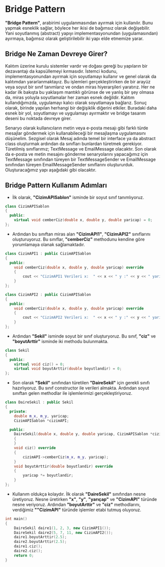 # Bridge Pattern

**"Bridge Pattern"**, arabirimi uygulanmasından ayırmak için kullanılır. Bunu yapmak esneklik sağlar, böylece her ikisi de bağımsız olarak değişebilir. Yani soyutlanmış (abstract) yapıyı implementasyonundan (uygulamasından) ayırmaya, bağımsız olarak geliştirilebilir iki yapı elde etmemize yarar.

## Bridge Ne Zaman Devreye Girer?

Kalıtım üzerine kurulu sistemler vardır ve doğası gereği bu yapıların bir dezavantajı da kapsüllemeyi kırmasıdır.
İstemci kodunu, implementasyonundan ayırmak için soyutlamayı kullanır ve genel olarak da kalıtımdan yararlanmaktayız. Bu işlemleri gerçekleştirirken de bir arayüz veya soyut bir sınıf tanımlarız ve ondan miras hiyerarşileri yaratırız. Her ne kadar ilk bakışta bu yaklaşım mantıklı görünse de ve yanlış bir şey olmasa da, miras yoluyla soyutlamalar her zaman esnek değildir. Kalıtım kullandığımızda, uygulamayı kalıcı olarak soyutlamaya bağlarız. Sonuç olarak, birinde yapılan herhangi bir değişiklik diğerini etkiler. Buradaki daha esnek bir yol, soyutlamayı ve uygulamayı ayırmaktır ve bridge tasarım deseni bu noktada devreye girer.

Senaryo olarak kullanıcıların metin veya e-posta mesajı gibi farklı türde mesajlar göndermek için kullanabileceği bir mesajlaşma uygulamasını düşünelim. Sezgisel olarak Mesaj adında temel bir interface ya da abstract class oluşturmak ardından da sınıfları bunlardan türetmek gerekiyor. Türetilmiş sınıflarımız; TextMessage ve EmailMessage olacaktır. Son olarak da e-posta ve metin mesajını gönderme senaryolarını yapacağımız için TextMessage sınıfından türeyen bir TextMessageSender ve EmailMessage sınıfından türeyen EmailMessageSender sınıflarını oluştururduk. Oluşturacağımız yapı aşağıdaki gibi olacaktır.

## Bridge Pattern Kullanım Adımları

* İlk olarak, **"CizimAPISablon"** isminde bir soyut sınıf tanımlıyoruz.

```cpp
class CizimAPISablon
{
  public:
    virtual void cemberCiz(double x, double y, double yaricap) = 0;
};
```

* Ardından bu sınıftan miras alan **"CizimAPI1"**, **"CizimAPI2"** sınıflarını oluşturuyoruz. Bu sınıflar, **"cemberCiz"** methodunu kendine göre yorumlamaya olanak sağlamaktadır.

```cpp
class CizimAPI1 : public CizimAPISablon
{
  public:
    void cemberCiz(double x, double y, double yaricap) override
    {
        cout << "CizimAPI1 Verileri x:  " << x << " y :" << y << " yarı çap : " << yaricap << endl;
    }
};

class CizimAPI2 : public CizimAPISablon
{
  public:
    void cemberCiz(double x, double y, double yaricap) override
    {
        cout << "CizimAPI2 Verileri x:  " << x << " y :" << y << " yarı çap : " << yaricap << endl;
    }
};
```

* Ardından **"Sekil"** isminde soyut bir sınıf oluşturyoruz. Bu sınıf, **"ciz"** ve **"boyutArttir"** isminde iki methodu bulunmakta.

```cpp
class Sekil
{
  public:
    virtual void ciz() = 0;
    virtual void boyutArttir(double boyutlandir) = 0;
};
```

* Son olarak **"Sekil"** sınıfından türetilen **"DaireSekil"** için gerekli sınıfı hazırlıyoruz. Bu sınıf constructor ile verileri almakta. Ardından soyut sınıftan gelen methodlar ile işlemlerimizi gerçekleştiriyoruz.

```cpp
class DaireSekil : public Sekil
{
  private:
    double m_x, m_y, yaricap;
    CizimAPISablon *cizimAPI;

  public:
    DaireSekil(double x, double y, double yaricap, CizimAPISablon *cizimAPI) : m_x(x), m_y(y), yaricap(yaricap), cizimAPI(cizimAPI)
    {
    }
    void ciz() override
    {
        cizimAPI->cemberCiz(m_x, m_y, yaricap);
    }
    void boyutArttir(double boyutlandir) override
    {
        yaricap *= boyutlandir;
    }
};
```

* Kullanım oldukça kolaydır. İlk olarak **"DaireSekil"** sınıfından nesne üretiyoruz. Nesne üretirken **"x"**, **"y"**, **"yarıçap"** ve **"CizimAPI"** türünde nesne veriyoruz. Ardından **"boyutArttir"** ve **"ciz"** methodlarını, verdiğimiz **""CizimAPI"** türünde işlemler etabi tutmuş oluyoruz. 

```cpp
int main()
{
    DaireSekil daire1(1, 2, 3, new CizimAPI1());
    DaireSekil daire2(5, 7, 11, new CizimAPI2());
    daire1.boyutArttir(2.5);
    daire2.boyutArttir(2.5);
    daire1.ciz();
    daire2.ciz();
    return 0;
}
```
